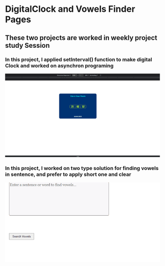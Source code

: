 # DigitalClock and Vowels Finder Pages

## These two projects are worked in weekly project study Session


### In this project, I applied setInterval() function to make digital Clock and worked on asynchron programing
![Digital Clock Page](./img/Digital-Clock.gif "Digital Clock Page")


### In this project, I worked on two type solution for finding vowels in sentence, and prefer to apply short one and clear
![Vowels Search Page](./img/Search-Vowels.gif "Vowels Search Page")